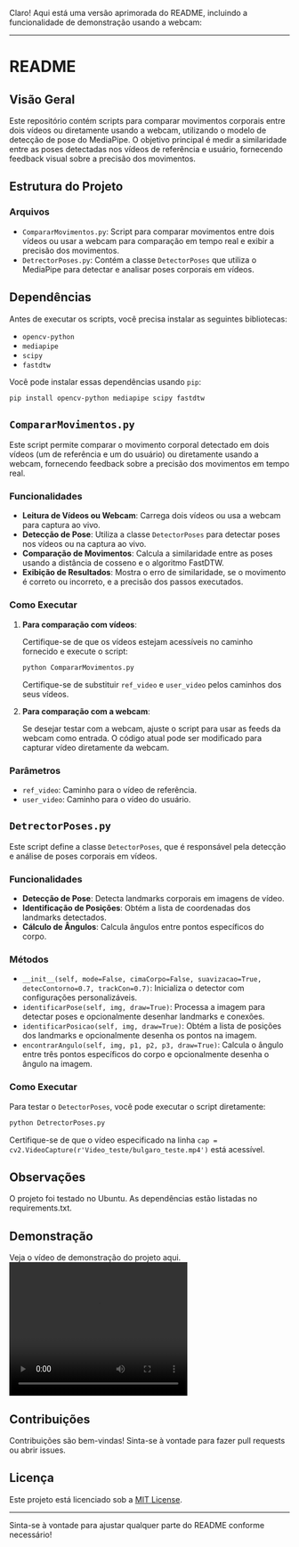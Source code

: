 Claro! Aqui está uma versão aprimorada do README, incluindo a funcionalidade de demonstração usando a webcam:

---

# README

## Visão Geral

Este repositório contém scripts para comparar movimentos corporais entre dois vídeos ou diretamente usando a webcam, utilizando o modelo de detecção de pose do MediaPipe. O objetivo principal é medir a similaridade entre as poses detectadas nos vídeos de referência e usuário, fornecendo feedback visual sobre a precisão dos movimentos.

## Estrutura do Projeto

### Arquivos

- `CompararMovimentos.py`: Script para comparar movimentos entre dois vídeos ou usar a webcam para comparação em tempo real e exibir a precisão dos movimentos.
- `DetrectorPoses.py`: Contém a classe `DetectorPoses` que utiliza o MediaPipe para detectar e analisar poses corporais em vídeos.

## Dependências

Antes de executar os scripts, você precisa instalar as seguintes bibliotecas:

- `opencv-python`
- `mediapipe`
- `scipy`
- `fastdtw`

Você pode instalar essas dependências usando `pip`:

```bash
pip install opencv-python mediapipe scipy fastdtw
```

## `CompararMovimentos.py`

Este script permite comparar o movimento corporal detectado em dois vídeos (um de referência e um do usuário) ou diretamente usando a webcam, fornecendo feedback sobre a precisão dos movimentos em tempo real.

### Funcionalidades

- **Leitura de Vídeos ou Webcam**: Carrega dois vídeos ou usa a webcam para captura ao vivo.
- **Detecção de Pose**: Utiliza a classe `DetectorPoses` para detectar poses nos vídeos ou na captura ao vivo.
- **Comparação de Movimentos**: Calcula a similaridade entre as poses usando a distância de cosseno e o algoritmo FastDTW.
- **Exibição de Resultados**: Mostra o erro de similaridade, se o movimento é correto ou incorreto, e a precisão dos passos executados.

### Como Executar

1. **Para comparação com vídeos**:

    Certifique-se de que os vídeos estejam acessíveis no caminho fornecido e execute o script:

    ```bash
    python CompararMovimentos.py
    ```

    Certifique-se de substituir `ref_video` e `user_video` pelos caminhos dos seus vídeos.

2. **Para comparação com a webcam**:

    Se desejar testar com a webcam, ajuste o script para usar as feeds da webcam como entrada. O código atual pode ser modificado para capturar vídeo diretamente da webcam.

### Parâmetros

- `ref_video`: Caminho para o vídeo de referência.
- `user_video`: Caminho para o vídeo do usuário.

## `DetrectorPoses.py`

Este script define a classe `DetectorPoses`, que é responsável pela detecção e análise de poses corporais em vídeos.

### Funcionalidades

- **Detecção de Pose**: Detecta landmarks corporais em imagens de vídeo.
- **Identificação de Posições**: Obtém a lista de coordenadas dos landmarks detectados.
- **Cálculo de Ângulos**: Calcula ângulos entre pontos específicos do corpo.

### Métodos

- `__init__(self, mode=False, cimaCorpo=False, suavizacao=True, detecContorno=0.7, trackCon=0.7)`: Inicializa o detector com configurações personalizáveis.
- `identificarPose(self, img, draw=True)`: Processa a imagem para detectar poses e opcionalmente desenhar landmarks e conexões.
- `identificarPosicao(self, img, draw=True)`: Obtém a lista de posições dos landmarks e opcionalmente desenha os pontos na imagem.
- `encontrarAngulo(self, img, p1, p2, p3, draw=True)`: Calcula o ângulo entre três pontos específicos do corpo e opcionalmente desenha o ângulo na imagem.

### Como Executar

Para testar o `DetectorPoses`, você pode executar o script diretamente:

```bash
python DetrectorPoses.py
```

Certifique-se de que o vídeo especificado na linha `cap = cv2.VideoCapture(r'Video_teste/bulgaro_teste.mp4')` está acessível.

## Observações
O projeto foi testado no Ubuntu. As dependências estão listadas no requirements.txt.

## Demonstração
Veja o vídeo de demonstração do projeto aqui.
<video src="https://github.com/belokelvin/ComparadorDePoses/blob/main/Video_teste/Teste_demo.mp4" width="320" height="240" controls></video>

## Contribuições

Contribuições são bem-vindas! Sinta-se à vontade para fazer pull requests ou abrir issues.

## Licença

Este projeto está licenciado sob a [MIT License](LICENSE).

---

Sinta-se à vontade para ajustar qualquer parte do README conforme necessário!
